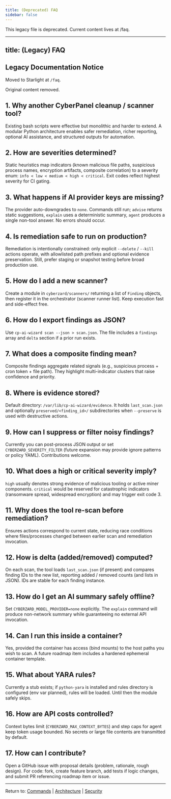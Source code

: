 ```yaml
---
title: (Deprecated) FAQ
sidebar: false
---
```


This legacy file is deprecated. Current content lives at /faq.

---
title: (Legacy) FAQ
---
## Legacy Documentation Notice

Moved to Starlight at `/faq`.

Original content removed.

## 1. Why another CyberPanel cleanup / scanner tool?

Existing bash scripts were effective but monolithic and harder to extend. A modular Python architecture enables safer remediation, richer reporting, optional AI assistance, and structured outputs for automation.

## 2. How are severities determined?

Static heuristics map indicators (known malicious file paths, suspicious process names, encryption artifacts, composite correlation) to a severity enum: `info < low < medium < high < critical`. Exit codes reflect highest severity for CI gating.

## 3. What happens if AI provider keys are missing?

The provider auto-downgrades to `none`. Commands still run; `advise` returns static suggestions, `explain` uses a deterministic summary, `agent` produces a single non-tool answer. No errors should occur.

## 4. Is remediation safe to run on production?

Remediation is intentionally constrained: only explicit `--delete` / `--kill` actions operate, with allowlisted path prefixes and optional evidence preservation. Still, prefer staging or snapshot testing before broad production use.

## 5. How do I add a new scanner?

Create a module in `cyberzard/scanners/` returning a list of `Finding` objects, then register it in the orchestrator (scanner runner list). Keep execution fast and side-effect free.

## 6. How do I export findings as JSON?

Use `cp-ai-wizard scan --json > scan.json`. The file includes a `findings` array and `delta` section if a prior run exists.

## 7. What does a composite finding mean?

Composite findings aggregate related signals (e.g., suspicious process + cron token + file path). They highlight multi-indicator clusters that raise confidence and priority.

## 8. Where is evidence stored?

Default directory: `/var/lib/cp-ai-wizard/evidence`. It holds `last_scan.json` and optionally `preserved/<finding_id>/` subdirectories when `--preserve` is used with destructive actions.

## 9. How can I suppress or filter noisy findings?

Currently you can post-process JSON output or set `CYBERZARD_SEVERITY_FILTER` (future expansion may provide ignore patterns or policy YAML). Contributions welcome.

## 10. What does a high or critical severity imply?

`high` usually denotes strong evidence of malicious tooling or active miner components. `critical` would be reserved for catastrophic indicators (ransomware spread, widespread encryption) and may trigger exit code 3.

## 11. Why does the tool re-scan before remediation?

Ensures actions correspond to current state, reducing race conditions where files/processes changed between earlier scan and remediation invocation.

## 12. How is delta (added/removed) computed?

On each scan, the tool loads `last_scan.json` (if present) and compares finding IDs to the new list, reporting added / removed counts (and lists in JSON). IDs are stable for each finding instance.

## 13. How do I get an AI summary safely offline?

Set `CYBERZARD_MODEL_PROVIDER=none` explicitly. The `explain` command will produce non-network summary while guaranteeing no external API invocation.

## 14. Can I run this inside a container?

Yes, provided the container has access (bind mounts) to the host paths you wish to scan. A future roadmap item includes a hardened ephemeral container template.

## 15. What about YARA rules?

Currently a stub exists; if `python-yara` is installed and rules directory is configured (env var planned), rules will be loaded. Until then the module safely skips.

## 16. How are API costs controlled?

Context bytes limit (`CYBERZARD_MAX_CONTEXT_BYTES`) and step caps for agent keep token usage bounded. No secrets or large file contents are transmitted by default.

## 17. How can I contribute?

Open a GitHub issue with proposal details (problem, rationale, rough design). For code: fork, create feature branch, add tests if logic changes, and submit PR referencing roadmap item or issue.

---

Return to: [Commands](commands.md) | [Architecture](architecture.md) | [Security](security.md)
